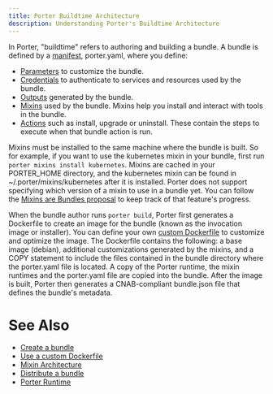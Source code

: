```yaml
---
title: Porter Buildtime Architecture
description: Understanding Porter's Buildtime Architecture
---
```


In Porter, "buildtime" refers to authoring and building a bundle.
A bundle is defined by a [manifest], porter.yaml, where you define:

* [Parameters] to customize the bundle.
* [Credentials] to authenticate to services and resources used by the bundle.
* [Outputs] generated by the bundle.
* [Mixins] used by the bundle. Mixins help you install and interact with tools in the bundle. 
* [Actions] such as install, upgrade or uninstall. These contain the steps to execute when that bundle action is run.

Mixins must be installed to the same machine where the bundle is built.
So for example, if you want to use the kubernetes mixin in your bundle, first run `porter mixins install kubernetes`.
Mixins are cached in your PORTER_HOME directory, and the kubernetes mixin can be found in ~/.porter/mixins/kubernetes after it is installed.
Porter does not support specifying which version of a mixin to use in a bundle yet.
You can follow the [Mixins are Bundles proposal](https://github.com/getporter/proposals/blob/main/pep/005-mixins-are-bundles.md) to keep track of that feature's progress.

When the bundle author runs `porter build`, Porter first generates a Dockerfile to create an image for the bundle (known as the invocation image or installer).
You can define your own [custom Dockerfile](/docs/bundle/custom-dockerfile/) to customize and optimize the image.
The Dockerfile contains the following: a base image (debian), additional customizations generated by the mixins, and a COPY statement to include the files contained in the bundle directory where the porter.yaml file is located.
A copy of the Porter runtime, the mixin runtimes and the porter.yaml file are copied into the bundle.
After the image is built, Porter then generates a CNAB-compliant bundle.json file that defines the bundle's metadata.

# See Also

* [Create a bundle](/docs/getting-started/create-bundle/)
* [Use a custom Dockerfile](/docs/bundle/custom-dockerfile/)
* [Mixin Architecture](/docs/how-to-guides/work-with-mixins/)
* [Distribute a bundle](/distributing-bundles/)
* [Porter Runtime](/architecture-runtime/)

[manifest]: /docs/bundle/manifest/
[Parameters]: /docs/introduction/concepts-and-components/intro-parameters/
[Credentials]: /docs/introduction/concepts-and-components/intro-credentials/
[Outputs]: /docs/bundle/manifest/#outputs
[Mixins]: /mixins/
[Actions]: /docs/bundle/manifest/#bundle-actions
